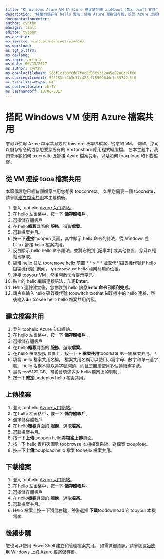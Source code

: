 ```yaml
---
title: "從 Windows Azure VM 的 Azure 檔案儲存體 aaaMount |Microsoft 文件"
description: "將檔案儲存在 hello 雲端，使用 Azure 檔案儲存體，並從 Azure 虛擬機器 (VM) 掛接您雲端的檔案共用。"
documentationcenter: 
author: cynthn
manager: timlt
editor: tysonn
ms.assetid: 
ms.service: virtual-machines-windows
ms.workload: 
ms.tgt_pltfrm: 
ms.devlang: 
ms.topic: article
ms.date: 06/15/2017
ms.author: cynthn
ms.openlocfilehash: 965f1c1b3f0d07fec6d86f9312a05e02e8ce7fe0
ms.sourcegitcommit: 523283cc1b3c37c428e77850964dc1c33742c5f0
ms.translationtype: MT
ms.contentlocale: zh-TW
ms.lasthandoff: 10/06/2017
---
```

# <a name="use-azure-file-shares-with-windows-vms"></a>搭配 Windows VM 使用 Azure 檔案共用 

您可以使用 Azure 檔案共用方式 toostore 及存取檔案，從您的 VM。 例如，您可以儲存指令碼或您想要您所有的 Vm tooshare 應用程式組態檔。 在本主題中，我們會示範如何 toocreate 及掛接 Azure 檔案共用，以及如何 tooupload 和下載檔案。

## <a name="connect-tooa-file-share-from-a-vm"></a>從 VM 連接 tooa 檔案共用

本節假設您已經有個檔案共用您想要 tooconnect。 如果您需要一個 toocreate，請參閱[建立檔案共用](#create-a-file-share)本主題稍後。

1. 登入 toohello [Azure 入口網站](https://portal.azure.com)。
2. 在 hello 左窗格中，按一下 **儲存體帳戶**。
3. 選擇儲存體帳戶
4. 在 hello**概觀**頁面的 **服務**，選取**檔案**。
5. 選取檔案共用。
6. 按一下**連接**tooopen 頁面，其中顯示 hello 命令列語法，從 Windows 或 Linux 掛接 hello 檔案共用。
7. 反白顯示 hello hello 命令語法，並將它貼到 [記事本] 或其他位置，您可以輕鬆地存取。 
8. 編輯 hello 語法 tooremove hello 前置 * * > * * 並取代*[磁碟機代號]* hello 磁碟機代號 (例如， **y:**) toomount hello 檔案共用的位置。
8. 連接 tooyour VM，然後開啟命令提示字元。
9. 貼上的 hello 編輯連接語法，叫用**Enter**。
10. Hello 連線建立後，您會收到 hello 訊息**hello 命令已順利完成。**
11. 請檢查輸入 hello 磁碟機代號 tooswitch toothat 磁碟機中的 hello 連線，然後輸入**dir** toosee hello hello 檔案共用內容。



## <a name="create-a-file-share"></a>建立檔案共用 
1. 登入 toohello [Azure 入口網站](https://portal.azure.com)。
2. 在 hello 左窗格中，按一下 **儲存體帳戶**。
3. 選擇儲存體帳戶
4. 在 hello**概觀**頁面的 **服務**，選取**檔案**。
5. 在 hello 檔案服務 頁面上，按一下  **+ 檔案共用**toocreate 第一個檔案共用。 \
6. 填寫 hello 檔案共用名稱。 檔案共用名稱可以使用小寫字母、數字和單一連字號。 hello 名稱不能以連字號開頭，而且您無法使用多個連續連字號。 
7. 最長 too5120 GB，可能會填滿多少 hello 檔案上的限制。
8. 按一下**確定**toodeploy hello 檔案共用。
   
## <a name="upload-files"></a>上傳檔案
1. 登入 toohello [Azure 入口網站](https://portal.azure.com)。
2. 在 hello 左窗格中，按一下 **儲存體帳戶**。
3. 選擇儲存體帳戶
4. 在 hello**概觀**頁面的 **服務**，選取**檔案**。
5. 選取檔案共用。
6. 按一下**上傳**tooopen hello**將檔案上傳**頁面。
7. 按一下 hello 資料夾圖示 toobrowse 本機檔案系統，對檔案 tooupload。   
8. 按一下**上傳**tooupload hello 檔案 toohello 檔案共用。

## <a name="download-files"></a>下載檔案
1. 登入 toohello [Azure 入口網站](https://portal.azure.com)。
2. 在 hello 左窗格中，按一下 **儲存體帳戶**。
3. 選擇儲存體帳戶
4. 在 hello**概觀**頁面的 **服務**，選取**檔案**。
5. 選取檔案共用。
6. Hello 檔案上按一下滑鼠右鍵，然後選擇 **下載**toodownload 它 tooyour 本機電腦。
   

## <a name="next-steps"></a>後續步驟

您也可以使用 PowerShell 建立和管理檔案共用。 如需詳細資訊，請參閱[開始使用 Windows 上的 Azure 檔案儲存體](../../storage/files/storage-dotnet-how-to-use-files.md)。
